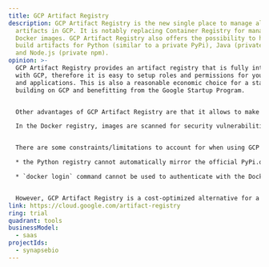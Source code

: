 ```yaml
---
title: GCP Artifact Registry
description: GCP Artifact Registry is the new single place to manage all build
  artifacts in GCP. It is notably replacing Container Registry for managing
  Docker images. GCP Artifact Registry also offers the possibility to handle
  build artifacts for Python (similar to a private PyPi), Java (private Maven)
  and Node.js (private npm).
opinion: >-
  GCP Artifact Registry provides an artifact registry that is fully integrated
  with GCP, therefore it is easy to setup roles and permissions for your users
  and applications. This is also a reasonable economic choice for a startup
  building on GCP and benefitting from the Google Startup Program.


  Other advantages of GCP Artifact Registry are that it allows to make artifacts available by region, to provide access based on company security policy. Different registries can also be created for different purposes (dev vs prod)

  In the Docker registry, images are scanned for security vulnerabilities.


  There are some constraints/limitations to account for when using GCP Artifact Registry:

  * the Python registry cannot automatically mirror the official PyPi.org (like other private PyPi servers allow to)

  * `docker login` command cannot be used to authenticate with the Docker registry


  However, GCP Artifact Registry is a cost-optimized alternative for a  GCP solution, especially with the Google Startup Program.
link: https://cloud.google.com/artifact-registry
ring: trial
quadrant: tools
businessModel:
  - saas
projectIds:
  - synapsebio
---
```

